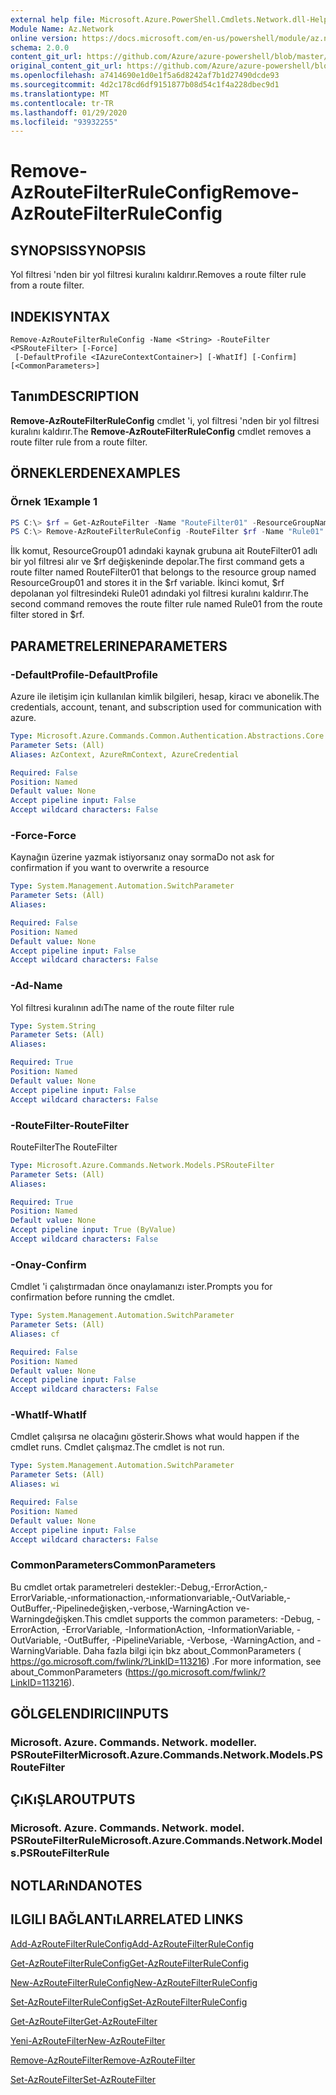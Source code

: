 ```yaml
---
external help file: Microsoft.Azure.PowerShell.Cmdlets.Network.dll-Help.xml
Module Name: Az.Network
online version: https://docs.microsoft.com/en-us/powershell/module/az.network/remove-azroutefilterruleconfig
schema: 2.0.0
content_git_url: https://github.com/Azure/azure-powershell/blob/master/src/Network/Network/help/Remove-AzRouteFilterRuleConfig.md
original_content_git_url: https://github.com/Azure/azure-powershell/blob/master/src/Network/Network/help/Remove-AzRouteFilterRuleConfig.md
ms.openlocfilehash: a7414690e1d0e1f5a6d8242af7b1d27490dcde93
ms.sourcegitcommit: 4d2c178cd6df9151877b08d54c1f4a228dbec9d1
ms.translationtype: MT
ms.contentlocale: tr-TR
ms.lasthandoff: 01/29/2020
ms.locfileid: "93932255"
---
```

# <span data-ttu-id="6261f-101">Remove-AzRouteFilterRuleConfig</span><span class="sxs-lookup"><span data-stu-id="6261f-101">Remove-AzRouteFilterRuleConfig</span></span>

## <span data-ttu-id="6261f-102">SYNOPSIS</span><span class="sxs-lookup"><span data-stu-id="6261f-102">SYNOPSIS</span></span>
<span data-ttu-id="6261f-103">Yol filtresi 'nden bir yol filtresi kuralını kaldırır.</span><span class="sxs-lookup"><span data-stu-id="6261f-103">Removes a route filter rule from a route filter.</span></span>

## <span data-ttu-id="6261f-104">INDEKI</span><span class="sxs-lookup"><span data-stu-id="6261f-104">SYNTAX</span></span>

```
Remove-AzRouteFilterRuleConfig -Name <String> -RouteFilter <PSRouteFilter> [-Force]
 [-DefaultProfile <IAzureContextContainer>] [-WhatIf] [-Confirm] [<CommonParameters>]
```

## <span data-ttu-id="6261f-105">Tanım</span><span class="sxs-lookup"><span data-stu-id="6261f-105">DESCRIPTION</span></span>
<span data-ttu-id="6261f-106">**Remove-AzRouteFilterRuleConfig** cmdlet 'i, yol filtresi 'nden bir yol filtresi kuralını kaldırır.</span><span class="sxs-lookup"><span data-stu-id="6261f-106">The **Remove-AzRouteFilterRuleConfig** cmdlet removes a route filter rule from a route filter.</span></span>

## <span data-ttu-id="6261f-107">ÖRNEKLERDEN</span><span class="sxs-lookup"><span data-stu-id="6261f-107">EXAMPLES</span></span>

### <span data-ttu-id="6261f-108">Örnek 1</span><span class="sxs-lookup"><span data-stu-id="6261f-108">Example 1</span></span>
```powershell
PS C:\> $rf = Get-AzRouteFilter -Name "RouteFilter01" -ResourceGroupName "ResourceGroup01"
PS C:\> Remove-AzRouteFilterRuleConfig -RouteFilter $rf -Name "Rule01"
```

<span data-ttu-id="6261f-109">İlk komut, ResourceGroup01 adındaki kaynak grubuna ait RouteFilter01 adlı bir yol filtresi alır ve $rf değişkeninde depolar.</span><span class="sxs-lookup"><span data-stu-id="6261f-109">The first command gets a route filter named RouteFilter01 that belongs to the resource group named ResourceGroup01 and stores it in the $rf variable.</span></span>
<span data-ttu-id="6261f-110">İkinci komut, $rf depolanan yol filtresindeki Rule01 adındaki yol filtresi kuralını kaldırır.</span><span class="sxs-lookup"><span data-stu-id="6261f-110">The second command removes the route filter rule named Rule01 from the route filter stored in $rf.</span></span>

## <span data-ttu-id="6261f-111">PARAMETRELERINE</span><span class="sxs-lookup"><span data-stu-id="6261f-111">PARAMETERS</span></span>

### <span data-ttu-id="6261f-112">-DefaultProfile</span><span class="sxs-lookup"><span data-stu-id="6261f-112">-DefaultProfile</span></span>
<span data-ttu-id="6261f-113">Azure ile iletişim için kullanılan kimlik bilgileri, hesap, kiracı ve abonelik.</span><span class="sxs-lookup"><span data-stu-id="6261f-113">The credentials, account, tenant, and subscription used for communication with azure.</span></span>

```yaml
Type: Microsoft.Azure.Commands.Common.Authentication.Abstractions.Core.IAzureContextContainer
Parameter Sets: (All)
Aliases: AzContext, AzureRmContext, AzureCredential

Required: False
Position: Named
Default value: None
Accept pipeline input: False
Accept wildcard characters: False
```

### <span data-ttu-id="6261f-114">-Force</span><span class="sxs-lookup"><span data-stu-id="6261f-114">-Force</span></span>
<span data-ttu-id="6261f-115">Kaynağın üzerine yazmak istiyorsanız onay sorma</span><span class="sxs-lookup"><span data-stu-id="6261f-115">Do not ask for confirmation if you want to overwrite a resource</span></span>

```yaml
Type: System.Management.Automation.SwitchParameter
Parameter Sets: (All)
Aliases:

Required: False
Position: Named
Default value: None
Accept pipeline input: False
Accept wildcard characters: False
```

### <span data-ttu-id="6261f-116">-Ad</span><span class="sxs-lookup"><span data-stu-id="6261f-116">-Name</span></span>
<span data-ttu-id="6261f-117">Yol filtresi kuralının adı</span><span class="sxs-lookup"><span data-stu-id="6261f-117">The name of the route filter rule</span></span>

```yaml
Type: System.String
Parameter Sets: (All)
Aliases:

Required: True
Position: Named
Default value: None
Accept pipeline input: False
Accept wildcard characters: False
```

### <span data-ttu-id="6261f-118">-RouteFilter</span><span class="sxs-lookup"><span data-stu-id="6261f-118">-RouteFilter</span></span>
<span data-ttu-id="6261f-119">RouteFilter</span><span class="sxs-lookup"><span data-stu-id="6261f-119">The RouteFilter</span></span>

```yaml
Type: Microsoft.Azure.Commands.Network.Models.PSRouteFilter
Parameter Sets: (All)
Aliases:

Required: True
Position: Named
Default value: None
Accept pipeline input: True (ByValue)
Accept wildcard characters: False
```

### <span data-ttu-id="6261f-120">-Onay</span><span class="sxs-lookup"><span data-stu-id="6261f-120">-Confirm</span></span>
<span data-ttu-id="6261f-121">Cmdlet 'i çalıştırmadan önce onaylamanızı ister.</span><span class="sxs-lookup"><span data-stu-id="6261f-121">Prompts you for confirmation before running the cmdlet.</span></span>

```yaml
Type: System.Management.Automation.SwitchParameter
Parameter Sets: (All)
Aliases: cf

Required: False
Position: Named
Default value: None
Accept pipeline input: False
Accept wildcard characters: False
```

### <span data-ttu-id="6261f-122">-WhatIf</span><span class="sxs-lookup"><span data-stu-id="6261f-122">-WhatIf</span></span>
<span data-ttu-id="6261f-123">Cmdlet çalışırsa ne olacağını gösterir.</span><span class="sxs-lookup"><span data-stu-id="6261f-123">Shows what would happen if the cmdlet runs.</span></span> <span data-ttu-id="6261f-124">Cmdlet çalışmaz.</span><span class="sxs-lookup"><span data-stu-id="6261f-124">The cmdlet is not run.</span></span>

```yaml
Type: System.Management.Automation.SwitchParameter
Parameter Sets: (All)
Aliases: wi

Required: False
Position: Named
Default value: None
Accept pipeline input: False
Accept wildcard characters: False
```

### <span data-ttu-id="6261f-125">CommonParameters</span><span class="sxs-lookup"><span data-stu-id="6261f-125">CommonParameters</span></span>
<span data-ttu-id="6261f-126">Bu cmdlet ortak parametreleri destekler:-Debug,-ErrorAction,-ErrorVariable,-ınformationaction,-ınformationvariable,-OutVariable,-OutBuffer,-Pipelinedeğişken,-verbose,-WarningAction ve-Warningdeğişken.</span><span class="sxs-lookup"><span data-stu-id="6261f-126">This cmdlet supports the common parameters: -Debug, -ErrorAction, -ErrorVariable, -InformationAction, -InformationVariable, -OutVariable, -OutBuffer, -PipelineVariable, -Verbose, -WarningAction, and -WarningVariable.</span></span> <span data-ttu-id="6261f-127">Daha fazla bilgi için bkz about_CommonParameters ( https://go.microsoft.com/fwlink/?LinkID=113216) .</span><span class="sxs-lookup"><span data-stu-id="6261f-127">For more information, see about_CommonParameters (https://go.microsoft.com/fwlink/?LinkID=113216).</span></span>

## <span data-ttu-id="6261f-128">GÖLGELENDIRICI</span><span class="sxs-lookup"><span data-stu-id="6261f-128">INPUTS</span></span>

### <span data-ttu-id="6261f-129">Microsoft. Azure. Commands. Network. modeller. PSRouteFilter</span><span class="sxs-lookup"><span data-stu-id="6261f-129">Microsoft.Azure.Commands.Network.Models.PSRouteFilter</span></span>

## <span data-ttu-id="6261f-130">ÇıKıŞLAR</span><span class="sxs-lookup"><span data-stu-id="6261f-130">OUTPUTS</span></span>

### <span data-ttu-id="6261f-131">Microsoft. Azure. Commands. Network. model. PSRouteFilterRule</span><span class="sxs-lookup"><span data-stu-id="6261f-131">Microsoft.Azure.Commands.Network.Models.PSRouteFilterRule</span></span>

## <span data-ttu-id="6261f-132">NOTLARıNDA</span><span class="sxs-lookup"><span data-stu-id="6261f-132">NOTES</span></span>

## <span data-ttu-id="6261f-133">ILGILI BAĞLANTıLAR</span><span class="sxs-lookup"><span data-stu-id="6261f-133">RELATED LINKS</span></span>

[<span data-ttu-id="6261f-134">Add-AzRouteFilterRuleConfig</span><span class="sxs-lookup"><span data-stu-id="6261f-134">Add-AzRouteFilterRuleConfig</span></span>](./Add-AzRouteFilterRuleConfig.md)

[<span data-ttu-id="6261f-135">Get-AzRouteFilterRuleConfig</span><span class="sxs-lookup"><span data-stu-id="6261f-135">Get-AzRouteFilterRuleConfig</span></span>](./Get-AzRouteFilterRuleConfig.md)

[<span data-ttu-id="6261f-136">New-AzRouteFilterRuleConfig</span><span class="sxs-lookup"><span data-stu-id="6261f-136">New-AzRouteFilterRuleConfig</span></span>](./New-AzRouteFilterRuleConfig.md)

[<span data-ttu-id="6261f-137">Set-AzRouteFilterRuleConfig</span><span class="sxs-lookup"><span data-stu-id="6261f-137">Set-AzRouteFilterRuleConfig</span></span>](./Set-AzRouteFilterRuleConfig.md)

[<span data-ttu-id="6261f-138">Get-AzRouteFilter</span><span class="sxs-lookup"><span data-stu-id="6261f-138">Get-AzRouteFilter</span></span>](./Get-AzRouteFilter.md)

[<span data-ttu-id="6261f-139">Yeni-AzRouteFilter</span><span class="sxs-lookup"><span data-stu-id="6261f-139">New-AzRouteFilter</span></span>](./New-AzRouteFilter.md)

[<span data-ttu-id="6261f-140">Remove-AzRouteFilter</span><span class="sxs-lookup"><span data-stu-id="6261f-140">Remove-AzRouteFilter</span></span>](./Remove-AzRouteFilter.md)

[<span data-ttu-id="6261f-141">Set-AzRouteFilter</span><span class="sxs-lookup"><span data-stu-id="6261f-141">Set-AzRouteFilter</span></span>](./Set-AzRouteFilter.md)
